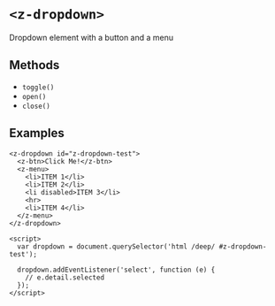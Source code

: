 # `<z-dropdown>`

Dropdown element with a button and a menu

## Methods

- `toggle()`
- `open()`
- `close()`

## Examples

```
<z-dropdown id="z-dropdown-test">
  <z-btn>Click Me!</z-btn>
  <z-menu>
    <li>ITEM 1</li>
    <li>ITEM 2</li>
    <li disabled>ITEM 3</li>
    <hr>
    <li>ITEM 4</li>
  </z-menu>
</z-dropdown>

<script>
  var dropdown = document.querySelector('html /deep/ #z-dropdown-test');

  dropdown.addEventListener('select', function (e) {
    // e.detail.selected
  });
</script>
```
